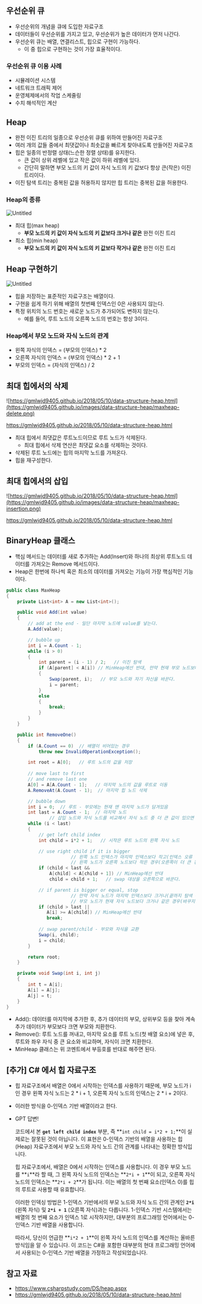 ## 우선순위 큐

- 우선순위의 개념을 큐에 도입한 자료구조
- 데이터들이 우선순위를 가지고 있고, 우선순위가 높은 데이터가 먼저 나간다.
- 우선순위 큐는 배열, 연결리스트, 힙으로 구현이 가능하다.
    - 이 중 힙으로 구현하는 것이 가장 효율적이다.

### 우선순위 큐 이용 사례

- 시뮬레이션 시스템
- 네트워크 트래픽 제어
- 운영체제에서의 작업 스케줄링
- 수치 해석적인 계산

## Heap

- 완전 이진 트리의 일종으로 우선순위 큐를 위하여 만들어진 자료구조
- 여러 개의 값들 중에서 최댓값이나 최솟값을 빠르게 찾아내도록 만들어진 자료구조
- 힙은 일종의 반정렬 상태(느슨한 정렬 상태)를 유지한다.
    - 큰 값이 상위 레벨에 있고 작은 값이 하위 레벨에 있다.
    - 간단히 말하면 부모 노드의 키 값이 자식 노드의 키 값보다 항상 큰(작은) 이진트리이다.
- 이진 탐색 트리는 중복된 값을 허용하지 않지만 힙 트리는 중복된 값을 허용한다.

### Heap의 종류

![Untitled](https://gmlwjd9405.github.io/images/data-structure-heap/types-of-heap.png)

- 최대 힙(max heap)
    - **부모 노드의 키 값이 자식 노드의 키 값보다 크거나 같은** 완전 이진 트리
- 최소 힙(min heap)
    - **부모 노드의 키 값이 자식 노드의 키 값보다 작거나 같은** 완전 이진 트리

## Heap 구현하기

![Untitled](https://gmlwjd9405.github.io/images/data-structure-heap/heap-index-parent-child.png)

- 힙을 저장하는 표준적인 자료구조는 배열이다.
- 구현을 쉽게 하기 위해 배열의 첫번째 인덱스인 0은 사용되지 않는다.
- 특정 위치의 노드 번호는 새로운 노드가 추가되어도 변하지 않는다.
    - 예를 들어, 루트 노드의 오른쪽 노드의 번호는 항상 3이다.

### Heap에서 부모 노드와 자식 노드의 관계

- 왼쪽 자식의 인덱스 = (부모의 인덱스) * 2
- 오른쪽 자식의 인덱스 = (부모의 인덱스) * 2 + 1
- 부모의 인덱스 = (자식의 인덱스) / 2

## 최대 힙에서의 삭제

![https://gmlwjd9405.github.io/2018/05/10/data-structure-heap.html](https://gmlwjd9405.github.io/images/data-structure-heap/maxheap-delete.png)

https://gmlwjd9405.github.io/2018/05/10/data-structure-heap.html

- 최대 힙에서 최댓값은 루트노드이므로 루트 노드가 삭제된다.
    - 최대 힙에서 삭제 연산은 최댓값 요소를 삭제하는 것이다.
- 삭제된 루트 노드에는 힙의 마지막 노드를 가져온다.
- 힙을 재구성한다.

## 최대 힙에서의 삽입

![https://gmlwjd9405.github.io/2018/05/10/data-structure-heap.html](https://gmlwjd9405.github.io/images/data-structure-heap/maxheap-insertion.png)

https://gmlwjd9405.github.io/2018/05/10/data-structure-heap.html

## BinaryHeap 클래스

- 핵심 메서드는 데이터를 새로 추가하는 Add(Insert)와 하나의 최상위 루트노드 데이터를 가져오는 Remove 메서드이다.
- Heap은 한번에 하나씩 혹은 최소의 데이터를 가져오는 기능이 가장 핵심적인 기능이다.

```csharp
public class MaxHeap 
{
    private List<int> A = new List<int>();

    public void Add(int value)
    {
        // add at the end - 일단 마지막 노드에 value를 넣는다.
        A.Add(value);

        // bubble up
        int i = A.Count - 1;
        while (i > 0)
        {
            int parent = (i - 1) / 2;   // 이진 탐색
            if (A[parent] < A[i]) // MinHeap에선 반대, 만약 현재 부모 노드보다 자신이 큰 경우
            {
                Swap(parent, i);   // 부모 노드와 자기 자신을 바꾼다.
                i = parent;
            }
            else
            {
                break;
            }
        }
    }

    public int RemoveOne()
    {
        if (A.Count == 0)  // 배열이 비어있는 경우
            throw new InvalidOperationException();

        int root = A[0];   // 루트 노드의 값을 저장
            
        // move last to first 
        // and remove last one
        A[0] = A[A.Count - 1];   // 마지막 노드의 값을 루트로 이동
        A.RemoveAt(A.Count - 1);  // 마지막 힙 노드 삭제

        // bubble down
        int i = 0;  // 루트 - 부모에는 현재 맨 마지막 노드가 담겨있음
        int last = A.Count - 1;  // 마지막 노드
				// 삽입 노드와 자식 노드를 비교해서 자식 노드 중 더 큰 값이 있으면 바꾼다.
        while (i < last)
        {
            // get left child index
            int child = i*2 + 1;   // 시작은 루트 노드의 왼쪽 자식 노드

            // use right child if it is bigger 
						// 왼쪽 노드 인덱스가 마지막 인덱스보다 작고(인덱스 오류 방지)
						// 왼쪽 노드가 오른쪽 노드보다 작은 경우(오른쪽이 더 큰 경우)
            if (child < last && 
                A[child] < A[child + 1]) // MinHeap에선 반대
                child = child + 1;   // swap 대상을 오른쪽으로 바꾼다.

            // if parent is bigger or equal, stop
						// 만약 자식 노드가 마지막 인덱스보다 크거나(끝까지 탐색 완료)
						// 부모 노드가 현재 자식 노드보다 크거나 같은 경우(바꾸지 않음)
            if (child > last || 
               A[i] >= A[child]) // MinHeap에선 반대
               break;
                
            // swap parent/child - 부모와 자식을 교환
            Swap(i, child);
            i = child;                                    
        }

        return root;
    }

    private void Swap(int i, int j)
    {
        int t = A[i];
        A[i] = A[j];
        A[j] = t;
    }
}
```

- Add(): 데이터를 마지막에 추가한 후, 추가 데이터의 부모, 상위부모 등을 찾아 계속 추가 데이터가 부모보다 크면 부모와 치환한다.
- Remove(): 루트 노드를 꺼내고, 마지막 요소를 루트 노드(첫 배열 요소)에 넣은 후, 루트와 좌우 자식 중 큰 요소와 비교하며, 자식이 크면 치환한다.
- MinHeap 클래스는 위 코멘트에서 부등호를 반대로 해주면 된다.

## [추가] C# 에서 힙 자료구조

- 힙 자료구조에서 배열은 0에서 시작하는 인덱스를 사용하기 때문에, 부모 노드가 i인 경우 왼쪽 자식 노드는 2 * i + 1, 오른쪽 자식 노드의 인덱스는 2 * i + 2이다.
- 이러한 방식을 0-인덱스 기반 배열이라고 한다.
- GPT 답변!
    
    코드에서 본 **`get left child index`** 부분, 즉 **`int child = i*2 + 1;`**이 실제로는 잘못된 것이 아닙니다. 이 표현은 0-인덱스 기반의 배열을 사용하는 힙(Heap) 자료구조에서 부모 노드와 자식 노드 간의 관계를 나타내는 정확한 방식입니다.
    
    힙 자료구조에서, 배열은 0에서 시작하는 인덱스를 사용합니다. 이 경우 부모 노드를 **`i`**라 할 때, 그 왼쪽 자식 노드의 인덱스는 **`2*i + 1`**이 되고, 오른쪽 자식 노드의 인덱스는 **`2*i + 2`**가 됩니다. 이는 배열의 첫 번째 요소(인덱스 0)를 힙의 루트로 사용할 때 유효합니다.
    
    이러한 인덱싱 방법은 1-인덱스 기반에서의 부모 노드와 자식 노드 간의 관계인 **`2*i`** (왼쪽 자식) 및 **`2*i + 1`** (오른쪽 자식)과는 다릅니다. 1-인덱스 기반 시스템에서는 배열의 첫 번째 요소가 인덱스 1로 시작하지만, 대부분의 프로그래밍 언어에서는 0-인덱스 기반 배열을 사용합니다.
    
    따라서, 당신이 언급한 **`i*2 + 1`**이 왼쪽 자식 노드의 인덱스를 계산하는 올바른 방식임을 알 수 있습니다. 이 코드는 C#을 포함한 대부분의 현대 프로그래밍 언어에서 사용되는 0-인덱스 기반 배열을 가정하고 작성되었습니다.
    

## 참고 자료

- https://www.csharpstudy.com/DS/heap.aspx
- https://gmlwjd9405.github.io/2018/05/10/data-structure-heap.html
